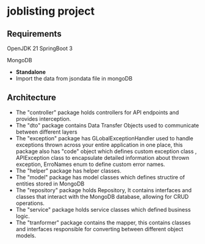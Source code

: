 # joblisting project

## Requirements
OpenJDK 21
SpringBoot 3


MongoDB
* **Standalone**
* Import the data from jsondata file in mongoDB

## Architecture
- The "controller" package holds controllers for API endpoints and provides interception.
- The "dto" package contains Data Transfer Objects used to communicate between different layers
- The "exception" package  has GLobalExceptionHandler used to handle exceptions thrown across your entire application in one place, this package also has "code" object which defines custom exception class , APIException class to encapsulate detailed information about thrown exception, ErroNames enum to define custom error names.
- The "helper" package has helper classes.
- The "model" package has model classes which defines structire of entities stored in MongoDB
- The "repository" package holds Repository, It contains interfaces and classes that interact with the MongoDB database, allowing for CRUD operations.
- The "service" package holds service classes which defined business logic.
- The "tranformer" package contains the mapper, this contains classes and interfaces responsible for converting between different object models.
